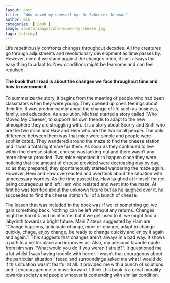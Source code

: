 ```yaml
---
layout: post
title:  "Who moved my cheese? by. Dr Sphencer Johnson"
author: min
categories: [ Book ]
image: assets/images/who-moved-my-cheese.jpg
tags: [sticky]
---
```


 Life repetitiously confronts changes throughout decades. 
 All the creatures go through adjustments and revolutionary development as time passes by. 
 However, even if we stand against the changes often, it isn’t always the easy thing to adapt to. 
 New conditions might be fearsome and can feel repulsed. 
 
 #### The book that I read is about the changes we face throughout time and how to overcome it.
 
 To summarize the story, it begins from the meeting of people who had been classmates when they were young. 
 They opened up one’s feelings about their life. 
 It was predominantly about the change of life such as business, family, and education. 
 As a solution, Michael started a story called “Who Moved My Cheese”, to support his own friends to adapt to the new atmosphere they are struggling with. 
 It is a story about Scurry and Sniff who are the two mice and Haw and Hem who are the two small people. 
 The only difference between them was that mice were simple and people were sophisticated. 
 They wandered around the maze to find the cheese station and it was a total nightmare for them. 
 As soon as they continued to live within the cheese station, cheese was lacking out and there wasn’t any more cheese provided. 
 Two mice expected it to happen since they were noticing that the amount of cheese provided were decreasing day by day, so as they prepared, they spontaneously started wandering the maze again. 
 However, Hem and Haw overreacted and overthink about the situation with unnecessary worries. 
 As the time passed by, Haw laughed at himself for not being courageous and left Hem who resisted and went into the maze. 
 At first he was terrified about the unknown future but as he laughed over it, he succeeded to find the cheese station full of a bunch of cheese.
 
 The lesson that was included in the book was if we let something go, we gain something back. 
 Nothing can be left without any returns. Changes might be horrific and unintimate, but if we get used to it, we might find a labyrinth towards a bright future. 
 Main 7 steps suggested by Ham are “Change happens, anticipate change, monitor change, adapt to change quickly, chage, enjoy change, be ready to change quickly and enjoy it again and again.”. 
 This suggests that changes aren’t always in a bad way. 
 It shows a path to a better place and improves us. 
 Also, my personal favorite quote from him was “What would you do if you weren’t afraid?”. 
 It questioned me a lot whilst I was having trouble with horror. 
 I wasn’t that courageous about the particular situation I faced and surroundings asked me what I would do if this situation wasn’t fearful at all. 
 It provided me with a bunch of solutions and it encouraged me to move forward. 
 I think this book is a great morality towards society and people whoever is contending with similar condition.
 
